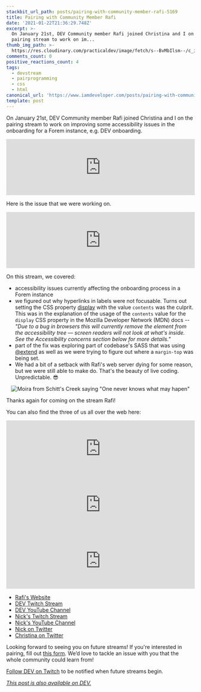 ```yaml
---
stackbit_url_path: posts/pairing-with-community-member-rafi-5169
title: Pairing with Community Member Rafi
date: '2021-01-22T21:36:29.748Z'
excerpt: >-
  On January 21st, DEV Community member Rafi joined Christina and I on the
  pairing stream to work on im...
thumb_img_path: >-
  https://res.cloudinary.com/practicaldev/image/fetch/s--BvMbIlsm--/c_imagga_scale,f_auto,fl_progressive,h_420,q_auto,w_1000/https://dev-to-uploads.s3.amazonaws.com/i/j4m63b3wupg2r2lpctc7.png
comments_count: 0
positive_reactions_count: 4
tags:
  - devstream
  - pairprogramming
  - css
  - html
canonical_url: 'https://www.iamdeveloper.com/posts/pairing-with-community-member-rafi-5169/'
template: post
---
```

On <time datetime="2021-01-21">January 21st</time>, DEV Community member Rafi joined Christina and I on the pairing stream to work on improving some accessibility issues in the onboarding for a Forem instance, e.g. DEV onboarding.


<iframe class="liquidTag" src="https://dev.to/embed/youtube?args=cVW5sVgouYA" style="border: 0; width: 100%;"></iframe>


Here is the issue that we were working on.


<iframe class="liquidTag" src="https://dev.to/embed/github?args=https%3A%2F%2Fgithub.com%2Fforem%2Fforem%2Fissues%2F9585" style="border: 0; width: 100%;"></iframe>


On this stream, we covered:

* accessibility issues currently affecting the onboarding process in a Forem instance
* we figured out why hyperlinks in labels were not focusable. Turns out setting the CSS property [display](https://developer.mozilla.org/en-US/docs/Web/CSS/display) with the value 
`contents`
 was the culprit. This was in the explanation of the usage of the 
`contents`
 value for the 
`display`
 CSS property in the Mozilla Developer Network (MDN) docs -- *"Due to a bug in browsers this will currently remove the element from the accessibility tree — screen readers will not look at what's inside. See the Accessibility concerns section below for more details."*
* part of the fix was exploring part of codebase's SASS that was using [@extend](https://sass-lang.com/documentation/at-rules/extend) as well as we were trying to figure out where a 
`margin-top`
 was being set.
* We had a bit of a setback with Rafi's web server dying for some reason, but we were still able to make do. That's the beauty of live coding. Unpredictable. 😎

<center>

![Moira from Schitt's Creek saying "One never knows what may hapen"](https://media.giphy.com/media/3ohs4ob5OHiDvF9caY/giphy-downsized-large.gif)

</center>

Thanks again for coming on the stream Rafi!

You can also find the three of us all over the web here:


<iframe class="liquidTag" src="https://dev.to/embed/user?args=rafi993" style="border: 0; width: 100%;"></iframe>



<iframe class="liquidTag" src="https://dev.to/embed/user?args=nickytonline" style="border: 0; width: 100%;"></iframe>



<iframe class="liquidTag" src="https://dev.to/embed/user?args=coffeecraftcode" style="border: 0; width: 100%;"></iframe>


* [Rafi's Website](https://rafi993.me)
* [DEV Twitch Stream](https://www.twitch.tv/thepracticaldev)
* [DEV YouTube Channel](https://www.youtube.com/c/thepracticaldevteam)
* [Nick's Twitch Stream](https://www.twitch.tv/nickytonline)
* [Nick's YouTube Channel](https://iamdeveloper.com/youtube)
* [Nick on Twitter](https://twitter.com/nickytonline)
* [Christina on Twitter](https://twitter.com/coffeecraftcode)

Looking forward to seeing you on future streams! If you're interested in pairing, fill out [this form](https://iamdeveloper.com/pair). We’d love to tackle an issue with you that the whole community could learn from!

[Follow DEV on Twitch](twitch.tv/thepracticaldev) to be notified when future streams begin.



*[This post is also available on DEV.](https://dev.to/devteam/pairing-with-community-member-rafi-5169)*


<script>
const parent = document.getElementsByTagName('head')[0];
const script = document.createElement('script');
script.type = 'text/javascript';
script.src = 'https://cdnjs.cloudflare.com/ajax/libs/iframe-resizer/4.1.1/iframeResizer.min.js';
script.charset = 'utf-8';
script.onload = function() {
    window.iFrameResize({}, '.liquidTag');
};
parent.appendChild(script);
</script>    
